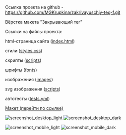Ссылка проекта на github - https://github.com/MGKrupkina/zakrivayuschiy-teg-f.git

Вёрстка макета "Закрывающий тег"

Ссылки на файлы проекта:

html-страница сайта (<a href="https://github.com/MGKrupkina/zakrivayuschiy-teg-f/blob/main/index.html" target="_blank">index.html</a>)

стили (<a href="https://github.com/MGKrupkina/zakrivayuschiy-teg-f/tree/main/styles" target="_blank">styles.css</a>)

скрипты (<a href="https://github.com/MGKrupkina/zakrivayuschiy-teg-f/tree/main/scripts" target="_blank">scripts</a>)

шрифты (<a href="https://github.com/MGKrupkina/zakrivayuschiy-teg-f/tree/main/fonts" target="_blank">fonts</a>)

изображения (<a href="https://github.com/MGKrupkina/zakrivayuschiy-teg-f/tree/main/images" target="_blank">images</a>)

svg изображения (<a href="https://github.com/MGKrupkina/zakrivayuschiy-teg-f/tree/main/svg" target="_blank">scripts</a>)

автотесты (<a href="https://github.com/MGKrupkina/zakrivayuschiy-teg-f/blob/main/.github/workflows/tests.yml" target="_blank">tests.yml</a>)


<a href="https://www.figma.com/file/JQhPLs2COLIeZtAtlsBS34/%238-%3C%2Fзакрывающий-тег%3E?type=design&node-id=0-1&mode=design" target="_blank">Макет (перейти по ссылке)</a>


![screenshot_desktop_light](https://github.com/MGKrupkina/zakrivayuschiy-teg-f/assets/145542673/e43cceb7-43bc-40db-b375-a5a33c167ecd)
![screenshot_desktop_dark](https://github.com/MGKrupkina/zakrivayuschiy-teg-f/assets/145542673/f102092e-bdbd-4243-a829-16494a2b202d)

![screenshot_mobile_light](https://github.com/MGKrupkina/zakrivayuschiy-teg-f/assets/145542673/9e812066-84d8-41a6-904a-8b828cb6efc6)
![screenshot_mobile_dark](https://github.com/MGKrupkina/zakrivayuschiy-teg-f/assets/145542673/fa6b377f-812d-4306-b30e-97c260dcb5d8)
